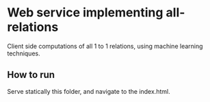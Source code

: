 # Web service implementing all-relations

Client side computations of all 1 to 1 relations, using machine learning techniques. 

## How to run

Serve statically this folder, and navigate to the index.html.